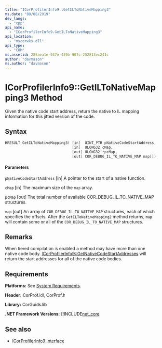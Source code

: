 ```yaml
---
title: "ICorProfilerInfo9::GetILToNativeMapping3"
ms.date: "08/06/2019"
dev_langs: 
  - "cpp"
api_name: 
  - "ICorProfilerInfo9.GetILToNativeMapping3"
api_location: 
  - "mscorwks.dll"
api_type: 
  - "COM"
ms.assetid: 285aea1e-937e-439b-907c-252813ec241c
author: "davmason"
ms.author: "davmason"
---
```

# ICorProfilerInfo9::GetILToNativeMapping3 Method
  
 Given the native code start address, return the native to IL mapping information for this jitted version of the code.   
  
## Syntax  
  
```cpp
HRESULT GetILToNativeMapping3( [in]  UINT_PTR pNativeCodeStartAddress,
                               [in]  ULONG32 cMap,
                               [out] ULONG32 *pcMap,
                               [out] COR_DEBUG_IL_TO_NATIVE_MAP map[]);
```  
  
#### Parameters  
 `pNativeCodeStartAddress`
 [in] A pointer to the start of a native function.

 `cMap`
 [in] The maximum size of the `map` array. 

 `pcMap`
 [out] The total number of available COR_DEBUG_IL_TO_NATIVE_MAP structures.

 `map`
 [out] An array of `COR_DEBUG_IL_TO_NATIVE_MAP` structures, each of which specifies the offsets. After the `GetILToNativeMapping2` method returns, `map` will contain some or all of the `COR_DEBUG_IL_TO_NATIVE_MAP` structures.

## Remarks  
 When tiered compilation is enabled a method may have more than one native code body. [ICorProfilerInfo9::GetNativeCodeStartAddresses](../../../../docs/framework/unmanaged-api/profiling/icorprofilerinfo-getnativecodestartaddresses-method.md) will return the start addresses for all of the native code bodies.

## Requirements  
 **Platforms:** See [System Requirements](../../../../docs/framework/get-started/system-requirements.md).  
  
 **Header:** CorProf.idl, CorProf.h  
  
 **Library:** CorGuids.lib  
  
 **.NET Framework Versions:** [!INCLUDE[net_core](../../../../includes/net-core.md)  
  
## See also
- [ICorProfilerInfo9 Interface](../../../../docs/framework/unmanaged-api/profiling/icorprofilerinfo9-interface.md)

